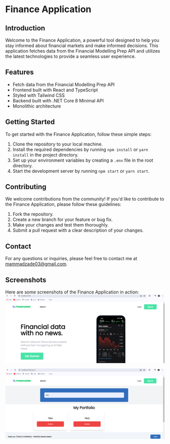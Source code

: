 # Finance Application

## Introduction
Welcome to the Finance Application, a powerful tool designed to help you stay informed about financial markets and make informed decisions. This application fetches data from the Financial Modelling Prep API and utilizes the latest technologies to provide a seamless user experience.

## Features
- Fetch data from the Financial Modelling Prep API
- Frontend built with React and TypeScript
- Styled with Tailwind CSS
- Backend built with .NET Core 8 Minimal API
- Monolithic architecture


## Getting Started
To get started with the Finance Application, follow these simple steps:

1. Clone the repository to your local machine.
2. Install the required dependencies by running `npm install` or `yarn install` in the project directory.
3. Set up your environment variables by creating a `.env` file in the root directory.
4. Start the development server by running `npm start` or `yarn start`.

## Contributing
We welcome contributions from the community! If you'd like to contribute to the Finance Application, please follow these guidelines:

1. Fork the repository.
2. Create a new branch for your feature or bug fix.
3. Make your changes and test them thoroughly.
4. Submit a pull request with a clear description of your changes.

## Contact
For any questions or inquiries, please feel free to contact me at mammadzade03@gmail.com.

## Screenshots
Here are some screenshots of the Finance Application in action:
![alt text](image-1.png)

![alt text](image-2.png)

